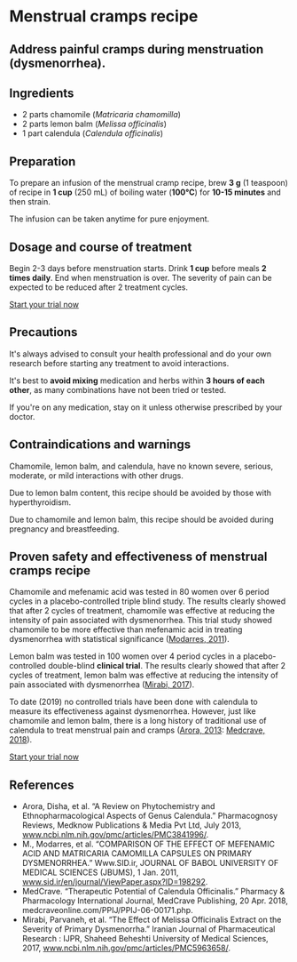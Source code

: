 # Menstrual cramps recipe 

## Address painful cramps during menstruation (dysmenorrhea).

## Ingredients
- 2 parts chamomile (*Matricaria chamomilla*)
- 2 parts lemon balm (*Melissa officinalis*)
- 1 part calendula (*Calendula officinalis*)

## Preparation

To prepare an infusion of the menstrual cramp recipe, brew **3 g** (1 teaspoon) of recipe in **1 cup** (250 mL) of boiling water (**100°C**) for **10-15 minutes** and then strain.

The infusion can be taken anytime for pure enjoyment.

## Dosage and course of treatment

Begin 2-3 days before menstruation starts. Drink **1 cup** before meals **2 times daily**. End when menstruation is over.
The severity of pain can be expected to be reduced after 2 treatment cycles. 

[Start your trial now](#todo-add-page-link)

## Precautions

It's always advised to consult your health professional and do your own research before starting any treatment to avoid interactions.

It's best to **avoid mixing** medication and herbs within **3 hours of each other**, as many combinations have not been tried or tested.

If you're on any medication, stay on it unless otherwise prescribed by your doctor.

## Contraindications and warnings

Chamomile, lemon balm, and calendula, have no known severe, serious, moderate, or mild interactions with other drugs.

Due to lemon balm content, this recipe should be avoided by those with hyperthyroidism.

Due to chamomile and lemon balm, this recipe should be avoided during pregnancy and breastfeeding.

## Proven safety and effectiveness of menstrual cramps recipe

Chamomile and mefenamic acid was tested in 80 women over 6 period cycles in a placebo-controlled triple blind study. The results clearly showed that after 2 cycles of treatment, chamomile was effective at reducing the intensity of pain associated with dysmenorrhea. This trial study showed chamomile to be more effective than mefenamic acid in treating dysmenorrhea with statistical significance ([Modarres, 2011]).

Lemon balm was tested in 100 women over 4 period cycles in a placebo-controlled double-blind **clinical trial**. The results clearly showed that after 2 cycles of treatment, lemon balm was effective at reducing the intensity of pain associated with dysmenorrhea ([Mirabi, 2017]).

To date (2019) no controlled trials have been done with calendula to measure its effectiveness against dysmenorrhea. However, just like chamomile and lemon balm, there is a long history of traditional use of calendula to treat menstrual pain and cramps ([Arora, 2013]: [Medcrave, 2018]). 

[Start your trial now](#todo-add-page-link)

## References

- Arora, Disha, et al. “A Review on Phytochemistry and Ethnopharmacological Aspects of Genus Calendula.” Pharmacognosy Reviews, Medknow Publications &amp; Media Pvt Ltd, July 2013, www.ncbi.nlm.nih.gov/pmc/articles/PMC3841996/.
- M., Modarres, et al. “COMPARISON OF THE EFFECT OF MEFENAMIC ACID AND MATRICARIA CAMOMILLA CAPSULES ON PRIMARY DYSMENORRHEA.” Www.SID.ir, JOURNAL OF BABOL UNIVERSITY OF MEDICAL SCIENCES (JBUMS), 1 Jan. 2011, www.sid.ir/en/journal/ViewPaper.aspx?ID=198292.
- MedCrave. “Therapeutic Potential of Calendula Officinalis.” Pharmacy &amp; Pharmacology International Journal, MedCrave Publishing, 20 Apr. 2018, medcraveonline.com/PPIJ/PPIJ-06-00171.php.
- Mirabi, Parvaneh, et al. “The Effect of Melissa Officinalis Extract on the Severity of Primary Dysmenorrha.” Iranian Journal of Pharmaceutical Research : IJPR, Shaheed Beheshti University of Medical Sciences, 2017, www.ncbi.nlm.nih.gov/pmc/articles/PMC5963658/.


[Arora, 2013]: https://www.hncbi.nlm.nih.gov/pmc/articles/PMC3841996/

[Modarres, 2011]: https://www.sid.ir/en/journal/ViewPaper.aspx?ID=198292

[Mirabi, 2017]: https://www.ncbi.nlm.nih.gov/pmc/articles/PMC5963658/

[Medcrave, 2018]: https://hmedcraveonline.com/PPIJ/PPIJ-06-00171.php




